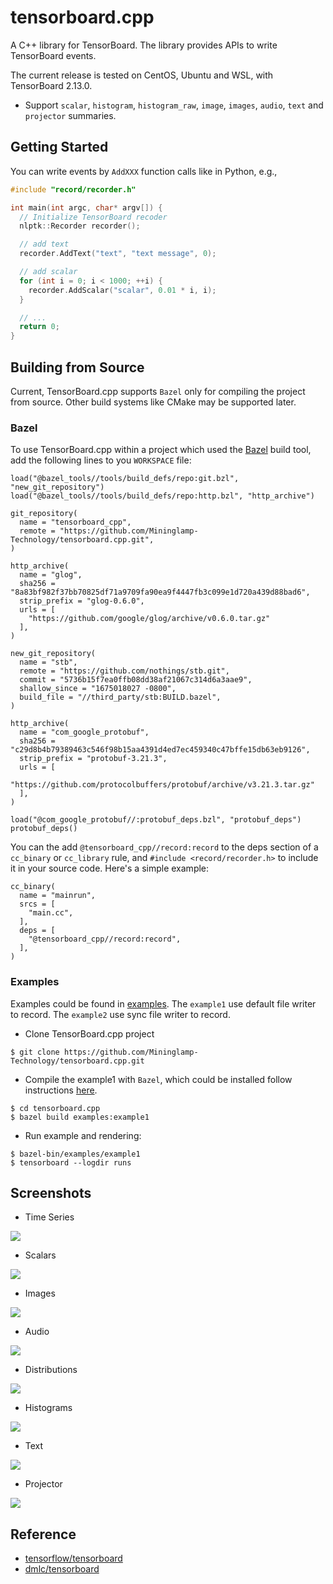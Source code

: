 # tensorboard.cpp
A C++ library for TensorBoard. The library provides APIs to write TensorBoard events.

The current release is tested on CentOS, Ubuntu and WSL, with TensorBoard 2.13.0.
 * Support `scalar`, `histogram`, `histogram_raw`, `image`, `images`, `audio`, `text` and `projector` summaries.

## Getting Started

You can write events by `AddXXX` function calls like in Python, e.g.,

```C++
#include "record/recorder.h"

int main(int argc, char* argv[]) {
  // Initialize TensorBoard recoder
  nlptk::Recorder recorder();

  // add text
  recorder.AddText("text", "text message", 0);

  // add scalar
  for (int i = 0; i < 1000; ++i) {
    recorder.AddScalar("scalar", 0.01 * i, i);
  }

  // ...
  return 0;
}

```

## Building from Source 

Current, TensorBoard.cpp supports `Bazel` only for compiling the project from source. Other build systems like CMake may be supported later.

### Bazel

To use TensorBoard.cpp within a project which used the [Bazel](https://bazel.build) build tool, add the following lines to you `WORKSPACE` file:

```starlark
load("@bazel_tools//tools/build_defs/repo:git.bzl", "new_git_repository")
load("@bazel_tools//tools/build_defs/repo:http.bzl", "http_archive")

git_repository(
  name = "tensorboard_cpp",
  remote = "https://github.com/Mininglamp-Technology/tensorboard.cpp.git",
)

http_archive(
  name = "glog",
  sha256 = "8a83bf982f37bb70825df71a9709fa90ea9f4447fb3c099e1d720a439d88bad6",
  strip_prefix = "glog-0.6.0",
  urls = [
    "https://github.com/google/glog/archive/v0.6.0.tar.gz"
  ],
)

new_git_repository(
  name = "stb",
  remote = "https://github.com/nothings/stb.git",
  commit = "5736b15f7ea0ffb08dd38af21067c314d6a3aae9",
  shallow_since = "1675018027 -0800",
  build_file = "//third_party/stb:BUILD.bazel",
)

http_archive(
  name = "com_google_protobuf",
  sha256 = "c29d8b4b79389463c546f98b15aa4391d4ed7ec459340c47bffe15db63eb9126",
  strip_prefix = "protobuf-3.21.3",
  urls = [
    "https://github.com/protocolbuffers/protobuf/archive/v3.21.3.tar.gz"
  ],
)

load("@com_google_protobuf//:protobuf_deps.bzl", "protobuf_deps")
protobuf_deps()
```

You can the add `@tensorboard_cpp//record:record` to the deps section of a `cc_binary` or `cc_library` rule, and `#include <record/recorder.h>` to include it in your source code. Here's a simple example:

```starlark
cc_binary(
  name = "mainrun",
  srcs = [
    "main.cc",
  ],
  deps = [
    "@tensorboard_cpp//record:record",
  ],
)
```

### Examples

Examples could be found in [examples](examples). The `example1` use default file writer to record. The `example2` use sync file writer to record.

* Clone TensorBoard.cpp project 
```shell
$ git clone https://github.com/Mininglamp-Technology/tensorboard.cpp.git
```

* Compile the example1 with `Bazel`, which could be installed follow instructions [here](http://bazel.build/docs/install.html). 
```shell
$ cd tensorboard.cpp
$ bazel build examples:example1
```

* Run example and rendering:
```shell
$ bazel-bin/examples/example1
$ tensorboard --logdir runs
```

## Screenshots

* Time Series
<img src="assets/screenshot.png">

* Scalars
<img src="assets/scalars.png">

* Images
<img src="assets/images.png">

* Audio
<img src="assets/audio.png">

* Distributions
<img src="assets/distributions.png">

* Histograms
<img src="assets/histograms.png">

* Text
<img src="assets/text.png">

* Projector
<img src="assets/projector.png">

## Reference

* [tensorflow/tensorboard](https://github.com/tensorflow/tensorboard)
* [dmlc/tensorboard](https://github.com/dmlc/tensorboard)
